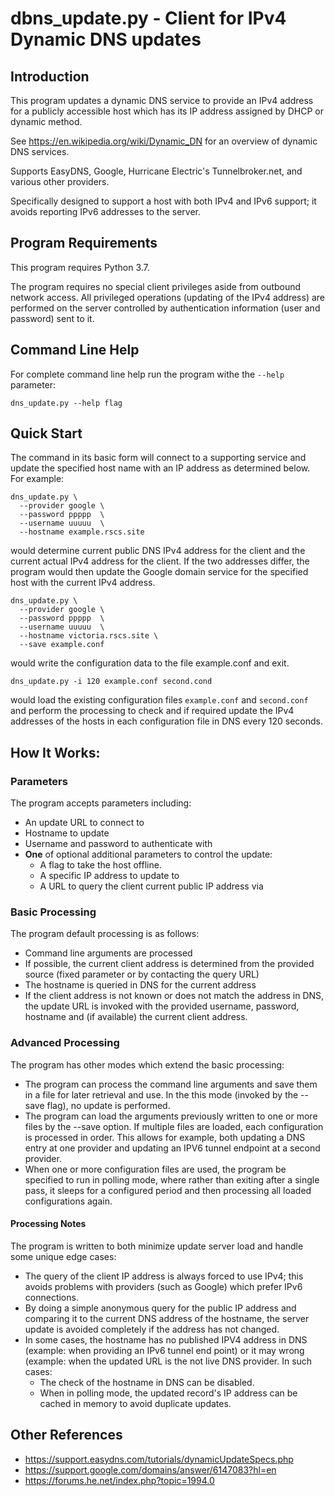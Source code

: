 # dbns_update.py - Client for IPv4 Dynamic DNS updates 
## Introduction 

This program updates a dynamic DNS service to provide an IPv4 address for a   publicly accessible host which has its IP address assigned by DHCP or dynamic method.

See https://en.wikipedia.org/wiki/Dynamic_DN for an overview of dynamic DNS services.

Supports EasyDNS, Google, Hurricane Electric's Tunnelbroker.net, and various
other providers.

Specifically designed to support a host with both IPv4 and IPv6 support; it avoids reporting IPv6 addresses to the server.

## Program Requirements

This program requires Python 3.7.

The program requires no special client privileges aside from outbound network access. All privileged operations (updating of the IPv4 address) are performed on the server controlled by authentication information (user and password) sent to it.

## Command Line Help

For complete command line help run the program withe the `--help` parameter:

    dns_update.py --help flag

## Quick Start

The command in its basic form will connect to a supporting service and update the specified host name with an IP address as determined below. For example:

    dns_update.py \
      --provider google \
      --password ppppp  \
      --username uuuuu  \
      --hostname example.rscs.site

would determine current public DNS IPv4 address for the client and the current actual IPv4 address for the client.  If the two addresses differ, the program would then update the Google domain service for the specified host with the current IPv4 address.

    dns_update.py \
      --provider google \
      --password ppppp  \
      --username uuuuu  \
      --hostname victoria.rscs.site \
      --save example.conf

would write the configuration data to the file example.conf and exit.

    dns_update.py -i 120 example.conf second.cond

would load the existing configuration files `example.conf` and `second.conf` and perform the processing to check and if required update the IPv4 addresses of the hosts in each configuration file in DNS every 120 seconds.

## How It Works:

### Parameters

The program accepts parameters including:

- An update URL to connect to
- Hostname to update
- Username and password to authenticate with
- **One** of optional additional parameters to control the update:
  - A flag to take the host offline.
  - A specific IP address to update to 
  - A URL to query the client current public IP address via

### Basic Processing

The program default processing is as follows:
- Command line arguments are processed
- If possible, the current client address is determined from the provided
source (fixed parameter or by contacting the query URL)
- The hostname is queried in DNS for the current address
- If the client address is not known or does not match the address in DNS,
the update URL is invoked with the provided username, password, hostname and
(if available) the current client address.

### Advanced Processing

The program has other modes which extend the basic processing:
- The program can process the command line arguments and save them in a file
for later retrieval and use. In the this mode (invoked by the --save
flag), no update is performed.
- The program can load the arguments previously written to one or more files
by the --save option. If multiple files are loaded, each configuration is
processed in order. This allows for example, both updating a DNS entry at
one provider and updating an IPV6 tunnel endpoint at a second provider.
- When one or more configuration files are used, the program be specified
to run in polling mode, where rather than exiting after a single pass, it
sleeps for a configured period and then processing all loaded
configurations again.

#### Processing Notes

The program is written to both minimize update server load and handle some unique edge cases:

- The query of the client IP address is always forced to use IPv4; this
avoids problems with providers (such as Google) which prefer IPv6
connections.
- By doing a simple anonymous query for the public IP address and comparing
it to the current DNS address of the hostname, the server update is
avoided completely if the address has not changed.
- In some cases, the hostname has no published IPV4 address in DNS (example: when
providing an IPv6 tunnel end point) or it may wrong (example:
when the updated URL is the not live DNS provider.  In such cases:
   * The check of the hostname in DNS can be disabled.
   * When in polling mode, the updated record's IP address can be cached in memory to avoid duplicate updates.

## Other References
- https://support.easydns.com/tutorials/dynamicUpdateSpecs.php
- https://support.google.com/domains/answer/6147083?hl=en
- https://forums.he.net/index.php?topic=1994.0
